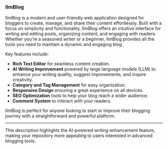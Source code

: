 ### IlmBlog

IlmBlog is a modern and user-friendly web application designed for bloggers to create, manage, and share their content effortlessly. Built with a focus on simplicity and functionality, IlmBlog offers an intuitive interface for writing and editing posts, organizing content, and engaging with readers. Whether you're a seasoned writer or a beginner, IlmBlog provides all the tools you need to maintain a dynamic and engaging blog.

Key features include:

- **Rich Text Editor** for seamless content creation.
- **AI Writing Improvement** powered by large language models (LLM) to enhance your writing quality, suggest improvements, and inspire creativity.
- **Category and Tag Management** for easy organization.
- **Responsive Design** ensuring a great experience on all devices.
- **SEO Optimization** tools to help your blog reach a wider audience.
- **Comment System** to interact with your readers.

IlmBlog is perfect for anyone looking to start or improve their blogging journey with a straightforward and powerful platform.

---

This description highlights the AI-powered writing enhancement feature, making your repository more appealing to users interested in advanced blogging tools.
